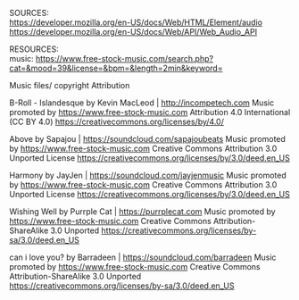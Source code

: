 SOURCES: </br>
https://developer.mozilla.org/en-US/docs/Web/HTML/Element/audio
https://developer.mozilla.org/en-US/docs/Web/API/Web_Audio_API

RESOURCES: </br>
music:
https://www.free-stock-music.com/search.php?cat=&mood=39&license=&bpm=&length=2min&keyword=


Music files/ copyright Attribution

B-Roll - Islandesque by Kevin MacLeod | http://incompetech.com
Music promoted by https://www.free-stock-music.com
Attribution 4.0 International (CC BY 4.0)
https://creativecommons.org/licenses/by/4.0/


Above by Sapajou | https://soundcloud.com/sapajoubeats
Music promoted by https://www.free-stock-music.com
Creative Commons Attribution 3.0 Unported License
https://creativecommons.org/licenses/by/3.0/deed.en_US


Harmony by JayJen | https://soundcloud.com/jayjenmusic
Music promoted by https://www.free-stock-music.com
Creative Commons Attribution 3.0 Unported License
https://creativecommons.org/licenses/by/3.0/deed.en_US


Wishing Well by Purrple Cat | https://purrplecat.com
Music promoted by https://www.free-stock-music.com
Creative Commons Attribution-ShareAlike 3.0 Unported
https://creativecommons.org/licenses/by-sa/3.0/deed.en_US


can i love you? by Barradeen | https://soundcloud.com/barradeen
Music promoted by https://www.free-stock-music.com
Creative Commons Attribution-ShareAlike 3.0 Unported
https://creativecommons.org/licenses/by-sa/3.0/deed.en_US





